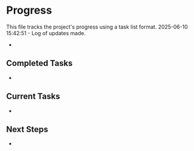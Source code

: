 # Progress

This file tracks the project's progress using a task list format.
2025-06-10 15:42:51 - Log of updates made.

*

## Completed Tasks

*   

## Current Tasks

*   

## Next Steps

*